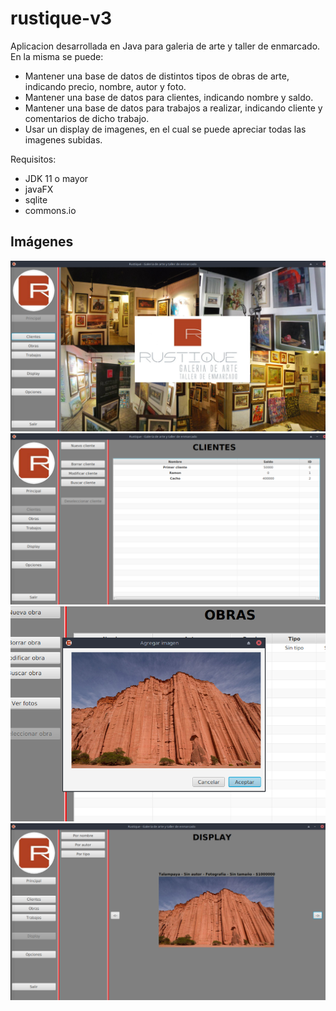# rustique-v3

Aplicacion desarrollada en Java para galeria de arte y taller de enmarcado. En la misma se puede:
* Mantener una base de datos de distintos tipos de obras de arte, indicando precio, nombre, autor y foto.
* Mantener una base de datos para clientes, indicando nombre y saldo.
* Mantener una base de datos para trabajos a realizar, indicando cliente y comentarios de dicho trabajo.
* Usar un display de imagenes, en el cual se puede apreciar todas las imagenes subidas.

Requisitos:
* JDK 11 o mayor
* javaFX
* sqlite
* commons.io
## Imágenes
![Inicio](https://github.com/sarquis88/rustique-v3/blob/master/rustique0.png)
![Clientes](https://github.com/sarquis88/rustique-v3/blob/master/rustique1.png)
![Imagen](https://github.com/sarquis88/rustique-v3/blob/master/rustique2.png)
![Display](https://github.com/sarquis88/rustique-v3/blob/master/rustique3.png)
